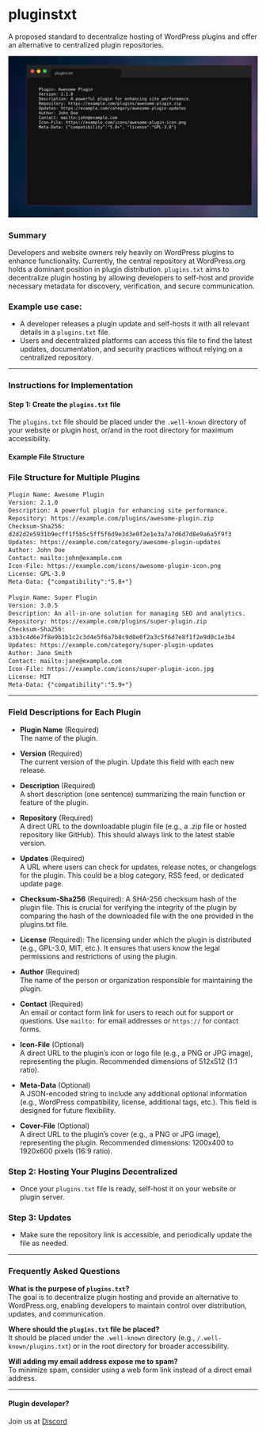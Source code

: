 # pluginstxt
A proposed standard to decentralize hosting of WordPress plugins and offer an alternative to centralized plugin repositories.


<a href="#"><img src="./pluginstxt.png"></a>

### Summary
Developers and website owners rely heavily on WordPress plugins to enhance functionality. Currently, the central repository at WordPress.org holds a dominant position in plugin distribution. `plugins.txt` aims to decentralize plugin hosting by allowing developers to self-host and provide necessary metadata for discovery, verification, and secure communication.

### Example use case:
- A developer releases a plugin update and self-hosts it with all relevant details in a `plugins.txt` file.
- Users and decentralized platforms can access this file to find the latest updates, documentation, and security practices without relying on a centralized repository.

---

### Instructions for Implementation

#### Step 1: Create the `plugins.txt` file
The `plugins.txt` file should be placed under the `.well-known` directory of your website or plugin host, or/and in the root directory for maximum accessibility.

#### Example File Structure

### File Structure for Multiple Plugins


```
Plugin Name: Awesome Plugin
Version: 2.1.0
Description: A powerful plugin for enhancing site performance.
Repository: https://example.com/plugins/awesome-plugin.zip
Checksum-Sha256: d2d2d2e5931b9ecff1f5b5c5ff5f6d9e3d3e0f2e1e3a7a7d6d7d8e9a6a5f9f3
Updates: https://example.com/category/awesome-plugin-updates
Author: John Doe
Contact: mailto:john@example.com
Icon-File: https://example.com/icons/awesome-plugin-icon.png
License: GPL-3.0
Meta-Data: {"compatibility":"5.8+"}

Plugin Name: Super Plugin
Version: 3.0.5
Description: An all-in-one solution for managing SEO and analytics.
Repository: https://example.com/plugins/super-plugin.zip
Checksum-Sha256: a3b3c4d6e7f8e9b1b1c2c3d4e5f6a7b8c9d0e0f2a3c5f6d7e8f1f2e9d0c1e3b4
Updates: https://example.com/category/super-plugin-updates
Author: Jane Smith
Contact: mailto:jane@example.com
Icon-File: https://example.com/icons/super-plugin-icon.jpg
License: MIT
Meta-Data: {"compatibility":"5.9+"}
```

---

### Field Descriptions for Each Plugin

- **Plugin Name** (Required)  
  The name of the plugin.

- **Version** (Required)  
  The current version of the plugin. Update this field with each new release.

- **Description** (Required)  
  A short description (one sentence) summarizing the main function or feature of the plugin.

- **Repository** (Required)  
  A direct URL to the downloadable plugin file (e.g., a .zip file or hosted repository like GitHub). This should always link to the latest stable version.

- **Updates** (Required)  
  A URL where users can check for updates, release notes, or changelogs for the plugin. This could be a blog category, RSS feed, or dedicated update page.

- **Checksum-Sha256** (Required):
A SHA-256 checksum hash of the plugin file. This is crucial for verifying the integrity of the plugin by comparing the hash of the downloaded file with the one provided in the plugins.txt file.

- **License** (Required):
The licensing under which the plugin is distributed (e.g., GPL-3.0, MIT, etc.). It ensures that users know the legal permissions and restrictions of using the plugin.

- **Author** (Required)  
  The name of the person or organization responsible for maintaining the plugin.

- **Contact** (Required)  
  An email or contact form link for users to reach out for support or questions. Use `mailto:` for email addresses or `https://` for contact forms.

- **Icon-File** (Optional)  
  A direct URL to the plugin’s icon or logo file (e.g., a PNG or JPG image), representing the plugin. Recommended dimensions of 512x512 (1:1 ratio).

- **Meta-Data** (Optional)  
  A JSON-encoded string to include any additional optional information (e.g., WordPress compatibility, license, additional tags, etc.). This field is designed for future flexibility.

- **Cover-File** (Optional)  
  A direct URL to the plugin’s cover (e.g., a PNG or JPG image), representing the plugin. Recommended dimensions: 1200x400 to 1920x600 pixels (16:9 ratio).

### Step 2: Hosting Your Plugins Decentralized
- Once your `plugins.txt` file is ready, self-host it on your website or plugin server.

### Step 3: Updates
- Make sure the repository link is accessible, and periodically update the file as needed.

---

### Frequently Asked Questions

**What is the purpose of `plugins.txt`?**  
The goal is to decentralize plugin hosting and provide an alternative to WordPress.org, enabling developers to maintain control over distribution, updates, and communication.

**Where should the `plugins.txt` file be placed?**  
It should be placed under the `.well-known` directory (e.g., `/.well-known/plugins.txt`) or in the root directory for broader accessibility.

**Will adding my email address expose me to spam?**  
To minimize spam, consider using a web form link instead of a direct email address.

---

#### Plugin developer?
Join us at <a href="https://discord.gg/e4NkSj28">Discord</a>


